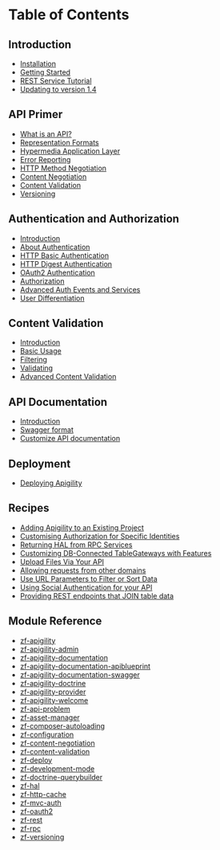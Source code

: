 Table of Contents
=================

Introduction
------------

- [Installation](/intro/installation.md)
- [Getting Started](/intro/getting-started.md)
- [REST Service Tutorial](/intro/first-rest-service.md)
- [Updating to version 1.4](/intro/updating-to-1-4.md)

API Primer
----------

- [What is an API?](/api-primer/what-is-an-api.md)
- [Representation Formats](/api-primer/representation-formats.md)
- [Hypermedia Application Layer](/api-primer/halprimer.md)
- [Error Reporting](/api-primer/error-reporting.md)
- [HTTP Method Negotiation](/api-primer/http-negotiation.md)
- [Content Negotiation](/api-primer/content-negotiation.md)
- [Content Validation](/api-primer/content-validation.md)
- [Versioning](/api-primer/versioning.md)

Authentication and Authorization
--------------------------------

- [Introduction](/auth/intro.md)
- [About Authentication](/auth/authentication-about.md)
- [HTTP Basic Authentication](/auth/authentication-http-basic.md)
- [HTTP Digest Authentication](/auth/authentication-http-digest.md)
- [OAuth2 Authentication](/auth/authentication-oauth2.md)
- [Authorization](/auth/authorization.md)
- [Advanced Auth Events and Services](/auth/advanced.md)
- [User Differentiation](/auth/user-differentiation.md)

Content Validation
------------------

- [Introduction](/content-validation/intro.md)
- [Basic Usage](/content-validation/basic-usage.md)
- [Filtering](/content-validation/filtering.md)
- [Validating](/content-validation/validating.md)
- [Advanced Content Validation](/content-validation/advanced.md)

API Documentation
-----------------

- [Introduction](/api-doc/intro.md)
- [Swagger format](/api-doc/swagger.md)
- [Customize API documentation](/api-doc/customize.md)

Deployment
----------

- [Deploying Apigility](/deployment/intro.md)

Recipes
-------

- [Adding Apigility to an Existing Project](/recipes/apigility-in-an-existing-zf2-application.md)
- [Customising Authorization for Specific Identities](/recipes/how-do-i-customize-authorization-for-a-particular-identity.md)
- [Returning HAL from RPC Services](/recipes/hal-from-rpc.md)
- [Customizing DB-Connected TableGateways with Features](/recipes/customizing-table-gateway-with-features.md)
- [Upload Files Via Your API](/recipes/upload-files-to-api.md)
- [Allowing requests from other domains](/recipes/allowing-request-from-other-domains.md)
- [Use URL Parameters to Filter or Sort Data](/recipes/use-url-parameters-to-filter-or-sort-data.md)
- [Using Social Authentication for your API](/recipes/integrate-social-logins.md)
- [Providing REST endpoints that JOIN table data](/recipes/join-tables.md)

Module Reference
----------------

- [zf-apigility](/modules/zf-apigility.md)
- [zf-apigility-admin](/modules/zf-apigility-admin.md)
- [zf-apigility-documentation](/modules/zf-apigility-documentation.md)
- [zf-apigility-documentation-apiblueprint](/modules/zf-apigility-documentation-apiblueprint.md)
- [zf-apigility-documentation-swagger](/modules/zf-apigility-documentation-swagger.md)
- [zf-apigility-doctrine](/modules/zf-apigility-doctrine.md)
- [zf-apigility-provider](/modules/zf-apigility-provider.md)
- [zf-apigility-welcome](/modules/zf-apigility-welcome.md)
- [zf-api-problem](/modules/zf-api-problem.md)
- [zf-asset-manager](/modules/zf-asset-manager.md)
- [zf-composer-autoloading](/modules/zf-composer-autoloading.md)
- [zf-configuration](/modules/zf-configuration.md)
- [zf-content-negotiation](/modules/zf-content-negotiation.md)
- [zf-content-validation](/modules/zf-content-validation.md)
- [zf-deploy](/modules/zf-deploy.md)
- [zf-development-mode](/modules/zf-development-mode.md)
- [zf-doctrine-querybuilder](/modules/zf-doctrine-querybuilder.md)
- [zf-hal](/modules/zf-hal.md)
- [zf-http-cache](/modules/zf-http-cache.md)
- [zf-mvc-auth](/modules/zf-mvc-auth.md)
- [zf-oauth2](/modules/zf-oauth2.md)
- [zf-rest](/modules/zf-rest.md)
- [zf-rpc](/modules/zf-rpc.md)
- [zf-versioning](/modules/zf-versioning.md)
